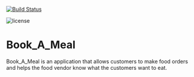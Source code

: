 [![Build Status](https://travis-ci.org/slimsolz/Book_A_Meal.svg?branch=develop)](https://travis-ci.org/slimsolz/Book_A_Meal)

![license](https://img.shields.io/github/license/slimsolz/Book_A_Meal.svg)


# Book_A_Meal
Book_A_Meal is an application that allows customers to make food orders and helps the food vendor know what the customers want to eat.
